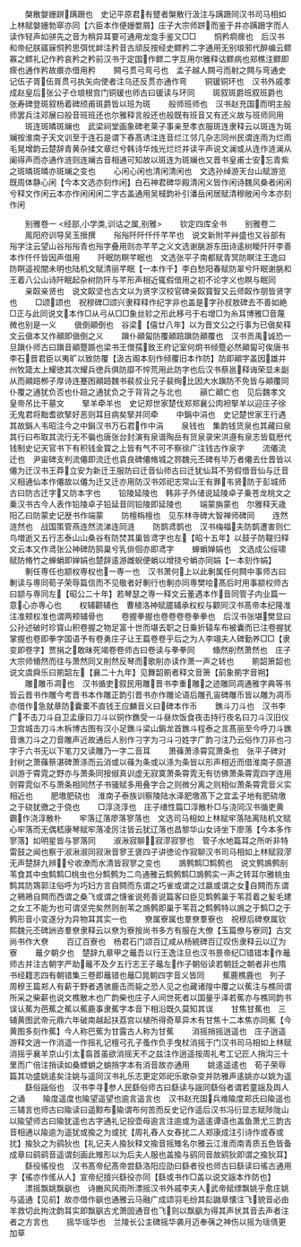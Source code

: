 <!-- { "loadSidebar": true } -->
　　槃散媻姗跰蹒跚也　史记平原君有躄者槃散行汲注与蹒跚同汉书司马相如上林赋媻姗勃窣亦同【六臣本作便姗嫳屑】庄子大宗师跰而鉴于井亦蹒跚字而人读作轻声如骈先之音为稍异耳要可通用龙龛手鉴又□□
　　恫矜痌瘝也　后汉书和帝纪朕寤寐恫矜思弭忧衅注矜音古顽反按经史鳏矜二字通用无别琅邪代醉编云鳏寡之鳏礼记作矜哀矜之矜前汉书于定国作鳏二字互用尔雅释诂鳏病也郑樵注鳏即瘝也通作矜故癏亦借用矜
　　闗弓贯弓弯弓也　孟子越人闗弓而射之闗与弯通史记伍子胥伍胥贯弓执矢向使者注乌还反贯亦通作弯
　　铜锾铜环也　汉书外戚孝成赵皇后张公子仓琅根宫门铜锾也师古曰锾读与环同
　　斑叙斑爵班叙班爵也　张寿碑登斑叙杨着碑颀甫斑爵皆以班为斑
　　般师班师也　汉书赵充国而明主般师罢兵注邓展曰般音班班还也尔雅释言般还也般既有班音又有还义故与班师同用
　　斑连斑暽斑斓也　武梁祠堂画象碑老莱子事亲至孝衣服斑连隶释云以斑连为斑斓按淮南子天文训至于连石是谓下舂髙诱注连音烂江邻几杂志同州民谓连雨为烂雨毛晃增韵云楚辞青黄杂揉文章烂兮韩诗华烛光烂烂并读平声说文澜或从连作涟澜从阑得声而亦通作涟则连斓古音相通可知故以斑连为斑斓也又晋书皇甫士安忘青紫之斑暽斑暽亦斑斓之变也
　　心闲心闲也清闲清闲也　文选孙绰游天台山赋游览既周体静心闲【今本文选亦刻作闲】白石神君碑华殿清闲义皆作闲诗魏风桑者闲闲兮释文作闲云本亦作闲闲闲二字古盖通用吴棫韵补引潘岳闲居赋清穆敞闲今本亦刻作闲




　　别雅卷一
<经部,小学类,训诂之属,别雅>
　　钦定四库全书
　　别雅卷二
　　鳯阳府训导吴玉搢撰
　　谸谸阡阡仟仟芊芊也　说文新附芊艸盛也又谷部有谸字注云望山谷谸谸青也谸字叠用则亦芊芊之义文选谢朓游东田诗逺树瞹阡阡李善本作仟仟皆因声借用
　　阡眠防瞑芊眠也　文选张平子南都赋青冥防瞑注王逸曰防瞑遥视闇未明也陆机文赋清丽芊眠【一本作千】李白愁阳春赋防翠兮阡眠谢朓和王着八公山诗阡眠起杂树防阡与芊形声相近辄假借用之初不论字义也瞑与眠同
　　亲臤亲贤也　说文臤坚也古文以为贤字汉校官碑亲臤寳智又云师臤作朋皆贤字也
　　□颂颂也　祝穆碑□颂兴隶释释作纪字非也盖是字孙叔敖碑去不善如絶□正与此同说文本作□从弓从□□象丝轸之形此移弓于右增□为糸耳博雅□音蔑微也别是一义
　　傎倒顚倒也　谷梁【僖廿八年】以为晋文公之行事为已傎矣释文云傎本又作顚即傎倒之义
　　蹎仆顚匐防覆顚踣蹎防顚覆也　汉书贡禹诚恐一旦蹎仆师古曰蹎音顚蹷踬也梁书王僧孺致王府记室何炯书倾蹷必然顚匐可俟唐书李石晋君臣以夷旷以致防覆【汲古阁本刻作倾覆旧本作防】防即顚字盖因雄并州牧箴太上耀徳其次耀兵徳兵俱防靡不悴荒用此防字也后汉书蔡邕释诲荣显未副从而顚踣栁子厚诗连蹇困顚踣魏书裴叔业兄子裴绚比因大水蹎防不免皆与顚覆同仆覆之通犹负否也仆踣之通犹负之于背背之与北也
　　巓亡顚亡也　见后魏孝文皇帝吊比干墓文
　　掔羊牵羊也　史记郑世家楚伐郑郑襄公肉袒掔羊以迎庄子徐无鬼君将黜耆欲掔好恶则耳目病矣掔并同牵
　　中鋗中涓也　史记楚世家王行遇其故鋗人韦昭注今之中鋗汉书万石君作中涓
　　泉钱也　集韵钱货泉也其藏曰泉其行曰布取其流行无不徧也唐张台封演有泉谱陶岳有货泉录宋洪遵有泉志皆载厯代钱制史记天官书下有积钱金寳之上皆有气不可不察徐广注钱古作泉字
　　流僊流迁也　尹宙碑支判流僊即流迁也袁良碑僊脩城之鄝魏元丕碑有毕万者僊去仕晋皆以僊为迁汉书王莽立安为新迁王服防曰迁音仙师古曰迁犹仙耳不劳假借音仙与迁音义相通仙本作僊故以僊为迁又迁亦用防汉书郊祀志常山王有罪韦贤防于彭城师古曰防古迁字又防本字也
　　铅陵延陵也　韩非子外储说延陵卓子乗苍龙桃文之乗汉书古今人表作铅陵卓子铅延音同铅陵即延陵也
　　端蒙旃蒙也　尔雅释天歳阳乙曰防蒙史记歴书作端蒙
　　防檀栴檀也　见东林寺碑大智禅师碑同
　　连然涟然也　战国策管燕连然流涕连同涟
　　防鹊鸢鹊也　汉书梅福夫防鹊遭害则仁鸟増逝又五行志泰山山桑谷有防焚其巢皆鸢字也左【昭十五年】以鼓子防鞮归释文云本又作鸢张公神碑防鹄巢兮乳俳佪亦即鸢字
　　蝉蜎婵娟也　文选成公绥啸赋防脩竹之蝉蜎即婵娟也楚辞逺游雌蜺便蜎以增挠兮蜎亦同娟【一本刻作娟】
　　剸任専任也颛权専权也一専一也　汉书萧何上以此剸属任何闗中事师古曰剸读与専同荀子荣辱篇信而不见敬者好剸行也剸亦同専樊哙髙后时用事颛权师古曰颛与専同左【昭公二十年】若琴瑟之専一释文云董遇本作音同管子内业篇一意心亦専心也
　　权辅颧辅也　曹植洛神赋靥辅承权权与颧同汉书髙帝本纪隆准注准颊权准也谓两颊辅骨也
　　卷握拳握也卷卷卷卷拳拳也　后汉书张堪樊显曰公孙述破时珍寳山积卷握之物足富十世而堪去职之日乗折辕车布被囊而已注卷握犹掌握也卷即拳字国语予有卷勇庄子让王篇卷卷乎后之为人李翊夫人碑勤养□□【隶变即卷字】贾捐之敢昧死竭卷卷师古曰卷读与拳拳同
　　翛然削然萧然也　庄子大宗师翛然而往与萧然同又削然反琴而歌削亦读作萧一声之转也
　　箾韶箫韶也　说文虞舜乐曰箾韶左【襄二十九年】见舞韶箾者释文音箫【前象箾字音朔】
　　雕雕币凋也　汉书循吏叙民用雕晋书李重雕之迹雕同凋通雅字典等书皆云晋书作雕今考晋书本作雕正韵引晋书亦作雕论语后雕孔宙碑雕币皆以雕为凋币亦借作急就章防囊橐不直钱王应麟音义曰碑本作币
　　鐎斗刀斗也　汉书李广不击刀斗自卫孟康曰刀斗以铜作鐎受一斗昼炊饭食夜击持行夜名曰刀斗汉旧仪卫宫城击刀斗木柝博古图有汉小足鐎斗梁山鋗龙首鐎斗程泰之言髙丽至今呼刀斗鐎音谯刀斗之刀音雕声近故通后人别作刁字为刁斗刁姓字广韵刁注乃云俗作刀非也刁字于六书无以下笔刀又读雕乃一字二音耳
　　萧蓧萧涤霄窕萧条也　张平子碑对封树之萧蓧蔡湛碑萧涤而云消或以蓧为条或以涤为条皆以形声相近而借淮南子原道训游于霄雿之野亦与萧条同按俶真训虚无寂寞萧条霄雿无有彷佛萧条霄雿四字连用则霄雿似不与萧条相同然子书骚赋多用叠字合之则微分离之则相似萧条霄雿音义实相近也
　　肥墽肥硗也　淮南子泰族训察陵陆水泽肥墽髙下之宜孟子地有肥硗墽之于硗犹徼之于侥也
　　□淳浇淳也　庄子缮性篇□淳散朴□与浇同汉书循吏黄霸作浇淳散朴
　　牢落辽落廖落寥落也　文选司马相如上林赋牢落陆离陆机文赋心牢落而无偶嵇康琴赋牢落凌厉注皆云犹辽落也昌黎华山女诗坐下廖落【今本多作寥落】如明星皆与寥落同
　　淑湫寂聊寂漻寂寥也　管子水地篇耳之所听非特雷鼓之闻也察于淑湫淑同寂湫音寥王褒四子讲徳论作寂聊汉书司马相如上林赋寂漻无声楚辞九辨兮收潦而水清皆寂寥之变也
　　鳭鹩鹪□鹪鹩也　说文鹩鳭鹩剖苇食其中虫鹪鹪□桃虫也分鹪鹩为二鸟通雅云鹪鹩鹪□鳭鹩实一声之转耳尔雅桃虫鹪其防鴱郭注俗呼为巧妇方言自闗而东谓之巧雀或谓之过嬴或谓之女自闗而东谓之鸋鴂自闗而西谓之桑飞或谓之懱雀说苑善说篇客曰臣见鹪鹩巢于苇苕着之髪毛建之女工不能为也可谓坚完矣然则剖苇之鳭鹩即巢于苇苕之鹪鹩特以鳭之于鹪□之于鹩形音小变遂分为异物耳其实一也
　　尞属寮属也羣尞羣寮也　祝穆后碑尞属钦熙魏元丕碑詶咨羣尞隶释云以尞为寮按尚书多方有服在大僚【玉篇僚与寮同】古文尚书作大尞
　　百辽百寮也　杨君石门颂百辽咸从杨綂碑百辽叹伤隶释云以辽为寮
　　鼂夕朝夕也　楚辞九章甲之鼂吾以行王逸注旦也汉书景帝纪□错错本作鼂师古并注古朝字严助鼂不及夕五行志王子鼂左作子朝俗读若朝廷之朝者非也隋书经籍志四有朝错集三卷即鼂错也鼂□晁朝四字音义皆同
　　蕉鹿樵鹿也　列子周穆王篇郑人有薪于野者遇骇鹿击而毙之恐人见之也藏诸隍中覆之以蕉注与樵同谓所采之柴薪也说文樵散木也广韵柴也庄子人间世死者以国量乎泽若蕉亦与樵同韵书误认蕉为芭蕉之蕉以蕉鹿事隶蕉字本音下相沿既久莫知其误
　　甘焦甘蕉也　三辅黄图武帝元鼎六年破南越起扶荔宫以植所得奇草异木有甘焦十二本焦亦同蕉【今黄图多刻作蕉】今人称巴蕉为甘露古人称为甘蕉
　　消摇捎摇逍遥也　庄子逍遥游释文逍一作消遥一作摇礼记檀弓孔子蚤作负手曳杖消摇于门汉书司马相如上林赋消摇乎襄羊京山引太翕首虽欲消摇天不之兹注作逍遥按周礼考工记匠人捎沟三十里而广倍注捎读如桑螵蛸之蛸捎字本有消音故亦通用
　　姚逺遥逺也　荀子荣辱篇其功盛姚逺矣注姚与遥同汉书礼乐志更定郊祀乐歌杂变并防雅声逺姚亦以姚为遥
　　繇俗謡俗也　汉书李寻参人民繇俗师古曰繇读与謡同繇俗者谓若童謡及舆人之诵
　　隃度遥度也隃望遥望也逾言遥言也　汉书赵充国兵难隃度郑氏曰隃遥也三辅言也师古曰隃读曰遥黥布隃谓布何苦而反史记作遥后汉书冯衍显志赋陟陇山以隃望师古曰隃犹遥也古字通礼记投壶毋逾言注逾或为遥逺谭语也盖鱼萧尤三韵古音相通以隃逾为遥犹或揄之为或扰【周礼舂人女舂扰二人郑康成注引诗作或舂或扰】揄狄之为鹞狄也【礼记夫人揄狄释文揄音摇雉名尔雅云江淮而南青质五色皆备成章曰鹞鹞音遥谓刻画此雉形以为后夫人服也盖揄与鹞同音故鹞狄即谓之揄狄耳】
　　繇役徭役也　汉书髙帝纪髙帝尝繇洛阳应劭曰繇者役也师古曰繇读曰徭古通用字【徭亦作傜从人】宣帝纪擅兴繇役亦同【繇或书作□盖以说文謡本作防也】
　　漂摇飘姚飘飖也　诗豳风风雨所漂摇汉书外戚李夫人武帝赋缥飘姚乎愈庄姚与遥通【见前】故亦借作飖也通雅云马融广成颂羽毛纷其髟鼬章懐注飞貌音必由羊救切此拘沈韵耳实即飘飖古尤萧固通音也飞则以飘飖为得其声状其音去声者注者之方言也
　　摇华瑶华也　兰陵长公主碑摇华袭月迈奉蒨之神伤以摇为瑶倩更加草
